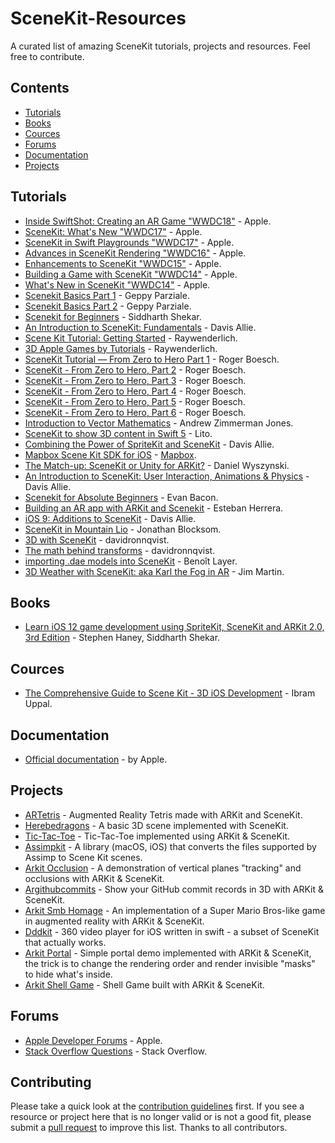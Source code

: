 # SceneKit-Resources
A curated list of amazing SceneKit tutorials, projects and resources. Feel free to contribute.

## Contents

- [Tutorials](#Tutorials)
- [Books](#Books)
- [Cources](#Cources)
- [Forums](#Forums)
- [Documentation](#Documentation)
- [Projects](#Projects)


## Tutorials

- [Inside SwiftShot: Creating an AR Game "WWDC18"](https://developer.apple.com/videos/play/wwdc2018/605)  - Apple.
- [SceneKit: What's New "WWDC17"](https://developer.apple.com/videos/play/wwdc2017/604)  - Apple.
- [SceneKit in Swift Playgrounds "WWDC17"](https://developer.apple.com/videos/play/wwdc2017/605)  - Apple.
- [Advances in SceneKit Rendering "WWDC16"](https://developer.apple.com/videos/play/wwdc2016/609)  - Apple.
- [Enhancements to SceneKit "WWDC15"](https://developer.apple.com/videos/play/wwdc2015/606)  - Apple.
- [Building a Game with SceneKit "WWDC14"](https://developer.apple.com/videos/play/wwdc2014/610)  - Apple.
- [What's New in SceneKit "WWDC14"](https://developer.apple.com/videos/play/wwdc2014/609)  - Apple.
- [Scenekit Basics Part 1](https://www.invasivecode.com/weblog/scenekit-tutorial-part-1)  - Geppy Parziale.
- [Scenekit Basics Part 2](https://www.invasivecode.com/weblog/scenekit-tutorial-part-2)  - Geppy Parziale.
- [Scenekit for Beginners](https://hub.packtpub.com/scenekit)  - Siddharth Shekar.
- [An Introduction to SceneKit: Fundamentals](https://code.tutsplus.com/tutorials/an-introduction-to-scenekit-fundamentals--cms-23847) - Davis Allie.
- [Scene Kit Tutorial: Getting Started](https://www.raywenderlich.com/2243-scene-kit-tutorial-getting-started)  - Raywenderlich.
- [3D Apple Games by Tutorials](https://store.raywenderlich.com/products/3d-apple-games-by-tutorials)  - Raywenderlich.
- [SceneKit Tutorial — From Zero to Hero Part 1](https://medium.com/@rogerboesch/scenekit-tutorial-from-zero-to-hero-part-i-c3f56063b54c)  - Roger Boesch.
- [SceneKit - From Zero to Hero, Part 2](http://www.rogerboesch.com/scenekit-zerotohero-II)  - Roger Boesch.
- [SceneKit - From Zero to Hero, Part 3](http://www.rogerboesch.com/scenekit-zerotohero-III)  - Roger Boesch.
- [SceneKit - From Zero to Hero, Part 4](http://www.rogerboesch.com/scenekit-zerotohero-IV)  - Roger Boesch.
- [SceneKit - From Zero to Hero, Part 5](http://www.rogerboesch.com/scenekit-zerotohero-V)  - Roger Boesch.
- [SceneKit - From Zero to Hero, Part 6](http://www.rogerboesch.com/scenekit-zerotohero-VI)  - Roger Boesch.
- [Introduction to Vector Mathematics](https://www.thoughtco.com/introduction-to-vector-mathematics-2699043)  - Andrew Zimmerman Jones.
- [SceneKit to show 3D content in Swift 5](https://medium.com/@litoarias/scenekit-to-show-3d-content-in-swift-5-5253afbe63b1)  - Lito.
- [Combining the Power of SpriteKit and SceneKit](https://code.tutsplus.com/tutorials/combining-the-power-of-spritekit-and-scenekit--cms-24049) - Davis Allie.
- [Mapbox Scene Kit SDK for iOS](https://github.com/mapbox/mapbox-scenekit)  - [Mapbox](https://www.mapbox.com).
- [The Match-up: SceneKit or Unity for ARKit?](https://hackernoon.com/scenekit-or-unity-for-arkit-3fa3566d4d32)  - Daniel Wyszynski.
- [An Introduction to SceneKit: User Interaction, Animations & Physics](https://code.tutsplus.com/tutorials/an-introduction-to-scenekit-user-interaction-animations-physics--cms-23877) - Davis Allie.
- [Scenekit for Absolute Beginners](https://www.youtube.com/watch?v=UXhfQZQ3N4c)  - Evan Bacon.
- [Building an AR app with ARKit and Scenekit](https://blog.pusher.com/building-an-ar-app-with-arkit-and-scenekit)  - Esteban Herrera.
- [iOS 9: Additions to SceneKit](https://code.tutsplus.com/tutorials/ios-9-additions-to-scenekit--cms-25896) - Davis Allie.
- [SceneKit in Mountain Lio](https://www.bignerdranch.com/blog/scenekit-in-mountain-lion) - Jonathan Blocksom.
- [3D with SceneKit](http://ronnqvi.st/3d-with-scenekit) - davidronnqvist.
- [The math behind transforms](http://ronnqvi.st/the-math-behind-transforms) - davidronnqvist.
- [importing .dae models into SceneKit](https://fueled.com/blog/importing-dae-models-scenekit) - Benoît Layer.
- [3D Weather with SceneKit: aka Karl the Fog in AR](https://blog.mapbox.com/3d-weather-with-scenekit-aka-karl-the-fog-in-ar-931cff1c1c7c) - Jim Martin.

## Books

- [Learn iOS 12 game development using SpriteKit, SceneKit and ARKit 2.0, 3rd Edition](https://www.amazon.com/Swift-Game-Development-development-SpriteKit/dp/1788471156) - Stephen Haney, Siddharth Shekar.

## Cources

- [The Comprehensive Guide to Scene Kit - 3D iOS Development](https://www.udemy.com/course/scene-kit) - Ibram Uppal.


## Documentation

- [Official documentation](https://developer.apple.com/documentation/scenekit) - by Apple.

## Projects

- [ARTetris](https://github.com/exyte/ARTetris) - Augmented Reality Tetris made with ARKit and SceneKit.
- [Herebedragons](https://github.com/kosua20/herebedragons/tree/master/scenekit) - A basic 3D scene implemented with SceneKit.
- [Tic-Tac-Toe](https://github.com/bjarnel/arkit-tictactoe) - Tic-Tac-Toe implemented using ARKit & SceneKit.
- [Assimpkit](https://github.com/dmsurti/AssimpKit) - A library (macOS, iOS) that converts the files supported by Assimp to Scene Kit scenes.
- [Arkit Occlusion](https://github.com/bjarnel/arkit-occlusion) - A demonstration of vertical planes "tracking" and occlusions with ARKit & SceneKit.
- [Argithubcommits](https://github.com/songkuixi/ARGitHubCommits) - Show your GitHub commit records in 3D with ARKit & SceneKit.
- [Arkit Smb Homage](https://github.com/bjarnel/arkit-smb-homage) - An implementation of a Super Mario Bros-like game in augmented reality with ARKit & SceneKit.
- [Dddkit](https://github.com/gsabran/DDDKit) - 360 video player for iOS written in swift - a subset of SceneKit that actually works.
- [Arkit Portal](https://github.com/bjarnel/arkit-portal) - Simple portal demo implemented with ARKit & SceneKit, the trick is to change the rendering order and render invisible "masks" to hide what's inside.
- [Arkit Shell Game](https://github.com/handsomecode/arkit-shell-game) - Shell Game built with ARKit & SceneKit.

## Forums

- [Apple Developer Forums](https://forums.developer.apple.com/community/graphics-and-games/scenekit/) - Apple.
- [ Stack Overflow Questions](https://stackoverflow.com/questions/tagged/scenekit) - Stack Overflow.



## Contributing

Please take a quick look at the [contribution guidelines](https://github.com/)  first. If you see a resource or project here that is no longer valid or is not a good fit, please submit a [pull request](https://github.com/) to improve this list. Thanks to all contributors.
